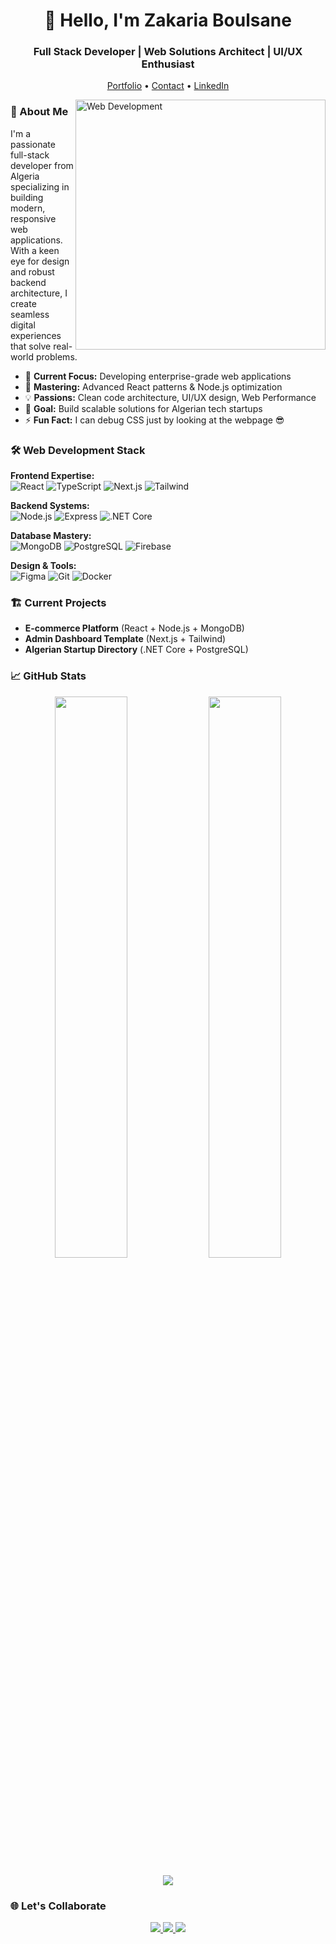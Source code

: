 <h1 align="center">👋 Hello, I'm Zakaria Boulsane</h1>
<h3 align="center">Full Stack Developer | Web Solutions Architect | UI/UX Enthusiast</h3>

<p align="center">
  <a href="https://zakaria-bls.github.io/Portfolio/" target="_blank">Portfolio</a> •
  <a href="mailto:zakariaboulsane@gmail.com">Contact</a> •
  <a href="https://linkedin.com/in/zakaria-boulsane-a6044a21b" target="_blank">LinkedIn</a>
</p>

<img align="right" alt="Web Development" width="400" src="https://cdn.dribbble.com/users/1292677/screenshots/6139167/media/fcf7fd0c619bb87706533079240915f3.gif"/>

### 🚀 About Me

I'm a passionate full-stack developer from Algeria specializing in building modern, responsive web applications. With a keen eye for design and robust backend architecture, I create seamless digital experiences that solve real-world problems.

- 🔭 **Current Focus:** Developing enterprise-grade web applications
- 🌱 **Mastering:** Advanced React patterns & Node.js optimization
- 💡 **Passions:** Clean code architecture, UI/UX design, Web Performance
- 🎯 **Goal:** Build scalable solutions for Algerian tech startups
- ⚡ **Fun Fact:** I can debug CSS just by looking at the webpage 😎

### 🛠 Web Development Stack

**Frontend Expertise:**  
![React](https://img.shields.io/badge/React-20232A?style=for-the-badge&logo=react&logoColor=61DAFB)
![TypeScript](https://img.shields.io/badge/TypeScript-007ACC?style=for-the-badge&logo=typescript&logoColor=white)
![Next.js](https://img.shields.io/badge/Next.js-000000?style=for-the-badge&logo=next.js&logoColor=white)
![Tailwind](https://img.shields.io/badge/Tailwind_CSS-38B2AC?style=for-the-badge&logo=tailwind-css&logoColor=white)

**Backend Systems:**  
![Node.js](https://img.shields.io/badge/Node.js-339933?style=for-the-badge&logo=nodedotjs&logoColor=white)
![Express](https://img.shields.io/badge/Express.js-000000?style=for-the-badge&logo=express&logoColor=white)
![.NET Core](https://img.shields.io/badge/.NET-512BD4?style=for-the-badge&logo=dotnet&logoColor=white)

**Database Mastery:**  
![MongoDB](https://img.shields.io/badge/MongoDB-47A248?style=for-the-badge&logo=mongodb&logoColor=white)
![PostgreSQL](https://img.shields.io/badge/PostgreSQL-316192?style=for-the-badge&logo=postgresql&logoColor=white)
![Firebase](https://img.shields.io/badge/Firebase-FFCA28?style=for-the-badge&logo=firebase&logoColor=black)

**Design & Tools:**  
![Figma](https://img.shields.io/badge/Figma-F24E1E?style=for-the-badge&logo=figma&logoColor=white)
![Git](https://img.shields.io/badge/Git-F05032?style=for-the-badge&logo=git&logoColor=white)
![Docker](https://img.shields.io/badge/Docker-2496ED?style=for-the-badge&logo=docker&logoColor=white)

### 🏗️ Current Projects
- **E-commerce Platform** (React + Node.js + MongoDB)
- **Admin Dashboard Template** (Next.js + Tailwind)
- **Algerian Startup Directory** (.NET Core + PostgreSQL)

### 📈 GitHub Stats

<p align="center">
  <img width="48%" src="https://github-readme-stats.vercel.app/api?username=zakaria-bls&show_icons=true&theme=merko&count_private=true&include_all_commits=true" />
  <img width="48%" src="https://github-readme-streak-stats.herokuapp.com/?user=zakaria-bls&theme=merko" />
</p>

<p align="center">
  <img src="https://github-readme-stats.vercel.app/api/top-langs/?username=zakaria-bls&layout=compact&theme=merko&langs_count=6&hide=python,jupyter%20notebook" />
</p>

### 🌐 Let's Collaborate

<p align="center">
  <a href="https://linkedin.com/in/zakaria-boulsane-a6044a21b" target="_blank">
    <img src="https://img.shields.io/badge/LinkedIn-0077B5?style=for-the-badge&logo=linkedin&logoColor=white"/>
  </a>
  <a href="https://github.com/zakaria-bls" target="_blank">
    <img src="https://img.shields.io/badge/GitHub-100000?style=for-the-badge&logo=github&logoColor=white"/>
  </a>
  <a href="mailto:zakariaboulsane@gmail.com">
    <img src="https://img.shields.io/badge/Gmail-D14836?style=for-the-badge&logo=gmail&logoColor=white"/>
  </a>
</p>
